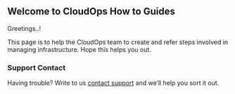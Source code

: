 ## Welcome to CloudOps How to Guides

Greetings..!

This page is to help the CloudOps team to create and refer steps involved in managing infrastructure. Hope this helps you out. 

### Support Contact

Having trouble? Write to us [contact support](mailto:contact@thiyagarajan.in) and we’ll help you sort it out.
